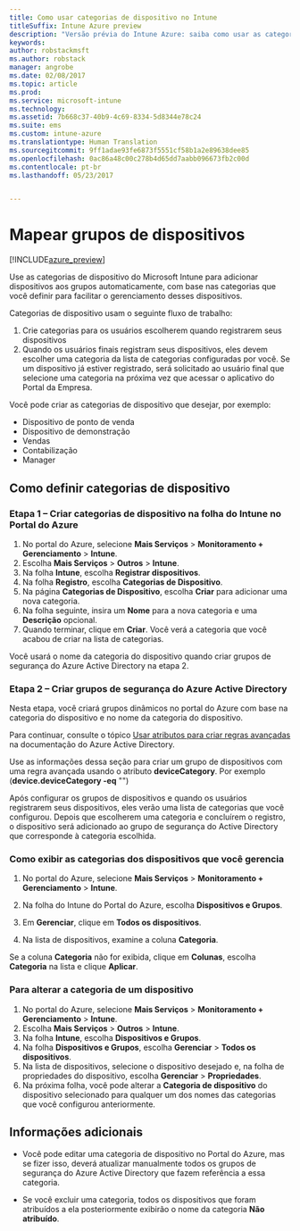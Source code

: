 ```yaml
---
title: Como usar categorias de dispositivo no Intune
titleSuffix: Intune Azure preview
description: "Versão prévia do Intune Azure: saiba como usar as categorias de dispositivos que os usuários podem escolher quando registram seus dispositivos no Intune."
keywords: 
author: robstackmsft
ms.author: robstack
manager: angrobe
ms.date: 02/08/2017
ms.topic: article
ms.prod: 
ms.service: microsoft-intune
ms.technology: 
ms.assetid: 7b668c37-40b9-4c69-8334-5d8344e78c24
ms.suite: ems
ms.custom: intune-azure
ms.translationtype: Human Translation
ms.sourcegitcommit: 9ff1adae93fe6873f5551cf58b1a2e89638dee85
ms.openlocfilehash: 0ac86a48c00c278b4d65dd7aabb096673fb2c00d
ms.contentlocale: pt-br
ms.lasthandoff: 05/23/2017


---
```


# <a name="map-device-groups"></a>Mapear grupos de dispositivos


[!INCLUDE[azure_preview](./includes/azure_preview.md)]

Use as categorias de dispositivo do Microsoft Intune para adicionar dispositivos aos grupos automaticamente, com base nas categorias que você definir para facilitar o gerenciamento desses dispositivos.

Categorias de dispositivo usam o seguinte fluxo de trabalho:
1.    Crie categorias para os usuários escolherem quando registrarem seus dispositivos
4.    Quando os usuários finais registram seus dispositivos, eles devem escolher uma categoria da lista de categorias configuradas por você. Se um dispositivo já estiver registrado, será solicitado ao usuário final que selecione uma categoria na próxima vez que acessar o aplicativo do Portal da Empresa.


Você pode criar as categorias de dispositivo que desejar, por exemplo:
- Dispositivo de ponto de venda
- Dispositivo de demonstração
- Vendas
- Contabilização
- Manager

## <a name="how-to-configure-device-categories"></a>Como definir categorias de dispositivo

### <a name="step-1---create-device-categories-in-the-intune-blade-of-the-azure-portal"></a>Etapa 1 – Criar categorias de dispositivo na folha do Intune no Portal do Azure
1. No portal do Azure, selecione **Mais Serviços** > **Monitoramento + Gerenciamento** > **Intune**.
2. Escolha **Mais Serviços** > **Outros** > **Intune**.
3. Na folha **Intune**, escolha **Registrar dispositivos**.
3. Na folha **Registro**, escolha **Categorias de Dispositivo**.
4. Na página **Categorias de Dispositivo**, escolha **Criar** para adicionar uma nova categoria.
5. Na folha seguinte, insira um **Nome** para a nova categoria e uma **Descrição** opcional.
6. Quando terminar, clique em **Criar**. Você verá a categoria que você acabou de criar na lista de categorias.

Você usará o nome da categoria do dispositivo quando criar grupos de segurança do Azure Active Directory na etapa 2.

### <a name="step-2---create-azure-active-directory-security-groups"></a>Etapa 2 – Criar grupos de segurança do Azure Active Directory
Nesta etapa, você criará grupos dinâmicos no portal do Azure com base na categoria do dispositivo e no nome da categoria do dispositivo.

Para continuar, consulte o tópico [Usar atributos para criar regras avançadas](https://azure.microsoft.com/documentation/articles/active-directory-accessmanagement-groups-with-advanced-rules/#using-attributes-to-create-rules-for-device-objects) na documentação do Azure Active Directory. 

Use as informações dessa seção para criar um grupo de dispositivos com uma regra avançada usando o atributo **deviceCategory**. Por exemplo (**device.deviceCategory -eq** "*<the device category name you got from the Intune portal>*")

Após configurar os grupos de dispositivos e quando os usuários registrarem seus dispositivos, eles verão uma lista de categorias que você configurou. Depois que escolherem uma categoria e concluírem o registro, o dispositivo será adicionado ao grupo de segurança do Active Directory que corresponde à categoria escolhida.

### <a name="how-to-view-the-categories-of-devices-you-manage"></a>Como exibir as categorias dos dispositivos que você gerencia

1.    No portal do Azure, selecione **Mais Serviços** > **Monitoramento + Gerenciamento** > **Intune**.

2. Na folha do Intune do Portal do Azure, escolha **Dispositivos e Grupos**.

3.    Em **Gerenciar**, clique em **Todos os dispositivos**.

4.    Na lista de dispositivos, examine a coluna **Categoria**.

Se a coluna **Categoria** não for exibida, clique em **Colunas**, escolha **Categoria** na lista e clique **Aplicar**.

### <a name="to-change-the-category-of-a-device"></a>Para alterar a categoria de um dispositivo

1. No portal do Azure, selecione **Mais Serviços** > **Monitoramento + Gerenciamento** > **Intune**.
2. Escolha **Mais Serviços** > **Outros** > **Intune**.
3. Na folha **Intune**, escolha **Dispositivos e Grupos**.
4. Na folha **Dispositivos e Grupos**, escolha **Gerenciar** > **Todos os dispositivos**.
5. Na lista de dispositivos, selecione o dispositivo desejado e, na folha de propriedades do dispositivo, escolha **Gerenciar** > **Propriedades**.
6. Na próxima folha, você pode alterar a **Categoria de dispositivo** do dispositivo selecionado para qualquer um dos nomes das categorias que você configurou anteriormente.



## <a name="further-information"></a>Informações adicionais
- Você pode editar uma categoria de dispositivo no Portal do Azure, mas se fizer isso, deverá atualizar manualmente todos os grupos de segurança do Azure Active Directory que fazem referência a essa categoria.

- Se você excluir uma categoria, todos os dispositivos que foram atribuídos a ela posteriormente exibirão o nome da categoria **Não atribuído**.



